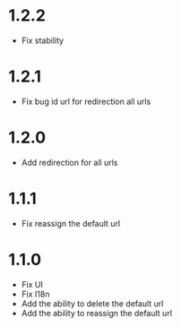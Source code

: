 # 1.2.2

- Fix stability

# 1.2.1

- Fix bug id url for redirection all urls

# 1.2.0

- Add redirection for all urls

# 1.1.1

- Fix reassign the default url

# 1.1.0

- Fix UI
- Fix I18n
- Add the ability to delete the default url
- Add the ability to reassign the default url